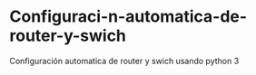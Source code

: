 # Configuraci-n-automatica-de-router-y-swich
Configuración automatica de router y swich usando python 3
